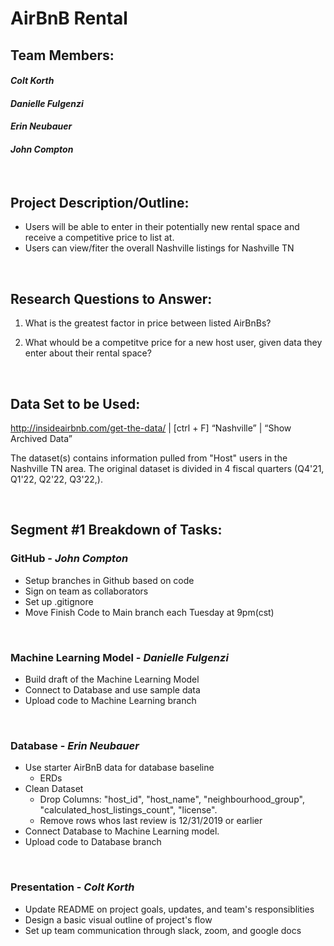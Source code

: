 # AirBnB Rental

## Team Members:
#### _**Colt Korth**_
#### _**Danielle Fulgenzi**_
#### _**Erin Neubauer**_
#### _**John Compton**_

&nbsp;

## Project Description/Outline:
+ Users will be able to enter in their potentially new rental space and receive a competitive price to list at. 
 + Users can view/fiter the overall Nashville listings for Nashville TN

&nbsp;

## Research Questions to Answer:
1. What is the greatest factor in price between listed AirBnBs?

2. What whould be a competitve price for a new host user, given data they enter about their rental space?

&nbsp;

## Data Set to be Used:
http://insideairbnb.com/get-the-data/ | [ctrl + F] “Nashville” | “Show Archived Data”

 The dataset(s) contains information pulled from "Host" users in the Nashville TN area. The original dataset is divided in 4 fiscal quarters (Q4'21, Q1'22, Q2'22, Q3'22,). 

&nbsp;

## Segment #1 Breakdown of Tasks:

### **GitHub - _John Compton_**
+ Setup branches in Github based on code
+ Sign on team as collaborators
+ Set up .gitignore
+ Move Finish Code to Main branch each Tuesday at 9pm(cst)

&nbsp;

### **Machine Learning Model - _Danielle Fulgenzi_**
+ Build draft of the Machine Learning Model
+ Connect to Database and use sample data
+ Upload code to Machine Learning branch 

&nbsp;

### **Database - _Erin Neubauer_**
+ Use starter AirBnB data for database baseline
    - ERDs
+ Clean Dataset
    - Drop Columns: "host_id", "host_name", "neighbourhood_group", "calculated_host_listings_count", "license".
    - Remove rows whos last review is 12/31/2019 or earlier
+ Connect Database to Machine Learning model.  
+ Upload code to Database branch

&nbsp;

### **Presentation - _Colt Korth_**
+ Update README on project goals, updates, and team's responsiblities 
+ Design a basic visual outline of project's flow
+ Set up team communication through slack, zoom, and google docs

